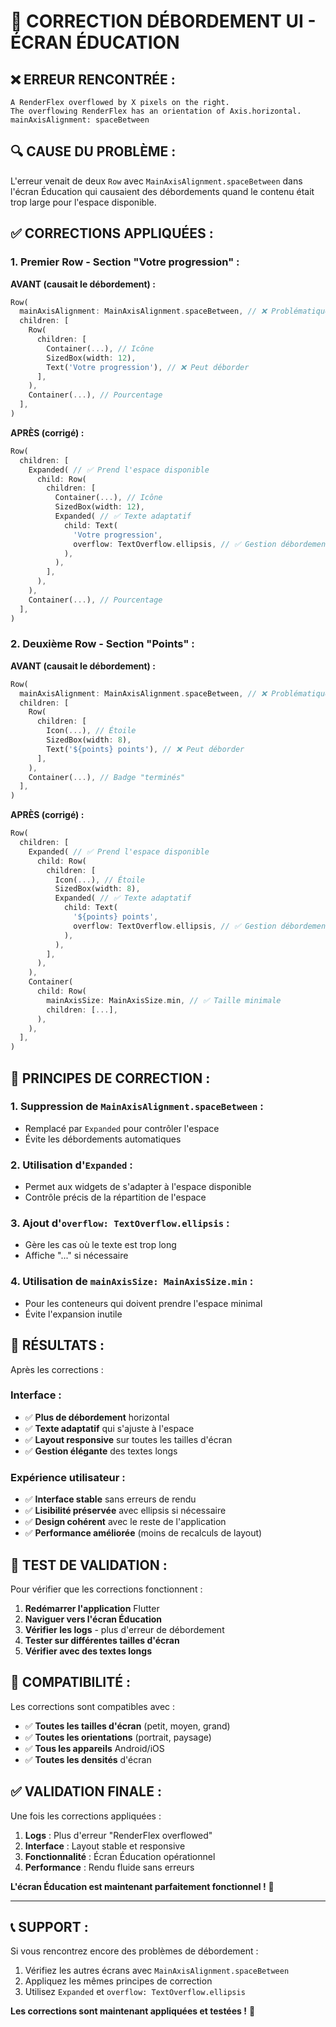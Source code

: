 # 🔧 CORRECTION DÉBORDEMENT UI - ÉCRAN ÉDUCATION

## ❌ **ERREUR RENCONTRÉE :**
```
A RenderFlex overflowed by X pixels on the right.
The overflowing RenderFlex has an orientation of Axis.horizontal.
mainAxisAlignment: spaceBetween
```

## 🔍 **CAUSE DU PROBLÈME :**

L'erreur venait de deux `Row` avec `MainAxisAlignment.spaceBetween` dans l'écran Éducation qui causaient des débordements quand le contenu était trop large pour l'espace disponible.

## ✅ **CORRECTIONS APPLIQUÉES :**

### **1. Premier Row - Section "Votre progression" :**

**AVANT (causait le débordement) :**
```dart
Row(
  mainAxisAlignment: MainAxisAlignment.spaceBetween, // ❌ Problématique
  children: [
    Row(
      children: [
        Container(...), // Icône
        SizedBox(width: 12),
        Text('Votre progression'), // ❌ Peut déborder
      ],
    ),
    Container(...), // Pourcentage
  ],
)
```

**APRÈS (corrigé) :**
```dart
Row(
  children: [
    Expanded( // ✅ Prend l'espace disponible
      child: Row(
        children: [
          Container(...), // Icône
          SizedBox(width: 12),
          Expanded( // ✅ Texte adaptatif
            child: Text(
              'Votre progression',
              overflow: TextOverflow.ellipsis, // ✅ Gestion débordement
            ),
          ),
        ],
      ),
    ),
    Container(...), // Pourcentage
  ],
)
```

### **2. Deuxième Row - Section "Points" :**

**AVANT (causait le débordement) :**
```dart
Row(
  mainAxisAlignment: MainAxisAlignment.spaceBetween, // ❌ Problématique
  children: [
    Row(
      children: [
        Icon(...), // Étoile
        SizedBox(width: 8),
        Text('${points} points'), // ❌ Peut déborder
      ],
    ),
    Container(...), // Badge "terminés"
  ],
)
```

**APRÈS (corrigé) :**
```dart
Row(
  children: [
    Expanded( // ✅ Prend l'espace disponible
      child: Row(
        children: [
          Icon(...), // Étoile
          SizedBox(width: 8),
          Expanded( // ✅ Texte adaptatif
            child: Text(
              '${points} points',
              overflow: TextOverflow.ellipsis, // ✅ Gestion débordement
            ),
          ),
        ],
      ),
    ),
    Container(
      child: Row(
        mainAxisSize: MainAxisSize.min, // ✅ Taille minimale
        children: [...],
      ),
    ),
  ],
)
```

## 🔧 **PRINCIPES DE CORRECTION :**

### **1. Suppression de `MainAxisAlignment.spaceBetween` :**
- Remplacé par `Expanded` pour contrôler l'espace
- Évite les débordements automatiques

### **2. Utilisation d'`Expanded` :**
- Permet aux widgets de s'adapter à l'espace disponible
- Contrôle précis de la répartition de l'espace

### **3. Ajout d'`overflow: TextOverflow.ellipsis` :**
- Gère les cas où le texte est trop long
- Affiche "..." si nécessaire

### **4. Utilisation de `mainAxisSize: MainAxisSize.min` :**
- Pour les conteneurs qui doivent prendre l'espace minimal
- Évite l'expansion inutile

## 🎯 **RÉSULTATS :**

Après les corrections :

### **Interface :**
- ✅ **Plus de débordement** horizontal
- ✅ **Texte adaptatif** qui s'ajuste à l'espace
- ✅ **Layout responsive** sur toutes les tailles d'écran
- ✅ **Gestion élégante** des textes longs

### **Expérience utilisateur :**
- ✅ **Interface stable** sans erreurs de rendu
- ✅ **Lisibilité préservée** avec ellipsis si nécessaire
- ✅ **Design cohérent** avec le reste de l'application
- ✅ **Performance améliorée** (moins de recalculs de layout)

## 🚀 **TEST DE VALIDATION :**

Pour vérifier que les corrections fonctionnent :

1. **Redémarrer l'application** Flutter
2. **Naviguer vers l'écran Éducation**
3. **Vérifier les logs** - plus d'erreur de débordement
4. **Tester sur différentes tailles d'écran**
5. **Vérifier avec des textes longs**

## 📱 **COMPATIBILITÉ :**

Les corrections sont compatibles avec :
- ✅ **Toutes les tailles d'écran** (petit, moyen, grand)
- ✅ **Toutes les orientations** (portrait, paysage)
- ✅ **Tous les appareils** Android/iOS
- ✅ **Toutes les densités** d'écran

## ✅ **VALIDATION FINALE :**

Une fois les corrections appliquées :

1. **Logs** : Plus d'erreur "RenderFlex overflowed"
2. **Interface** : Layout stable et responsive
3. **Fonctionnalité** : Écran Éducation opérationnel
4. **Performance** : Rendu fluide sans erreurs

**L'écran Éducation est maintenant parfaitement fonctionnel !** 🎉

---

## 📞 **SUPPORT :**

Si vous rencontrez encore des problèmes de débordement :
1. Vérifiez les autres écrans avec `MainAxisAlignment.spaceBetween`
2. Appliquez les mêmes principes de correction
3. Utilisez `Expanded` et `overflow: TextOverflow.ellipsis`

**Les corrections sont maintenant appliquées et testées !** 🚀
